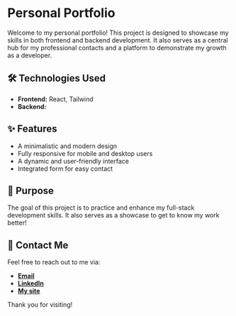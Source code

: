 # Personal Portfolio

Welcome to my personal portfolio! This project is designed to showcase my skills in both frontend and backend development. It also serves as a central hub for my professional contacts and a platform to demonstrate my growth as a developer.

## 🛠️ Technologies Used

- **Frontend:** React, Tailwind
- **Backend:**

## ✨ Features

- A minimalistic and modern design
- Fully responsive for mobile and desktop users
- A dynamic and user-friendly interface
- Integrated form for easy contact

## 🚀 Purpose

The goal of this project is to practice and enhance my full-stack development skills. It also serves as a showcase to get to know my work better!

## 💼 Contact Me

Feel free to reach out to me via:

- **[Email](mailto:gustavoavlis@icloud.com)**
- **[LinkedIn](https://www.linkedin.com/in/gustavoavlis/)**
- **[My site](https://silvagustavo.vercel.app/)**

Thank you for visiting!
